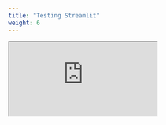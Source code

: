 ```yaml
---
title: "Testing Streamlit"
weight: 6
---
```


<iframe src="https://dk-ai-map.herokuapp.com/"></iframe>